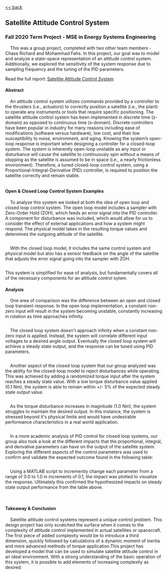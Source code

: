 <a href="https://g-emmen.github.io/"> << back </a>

## Satellite Attitude Control System

### Fall 2020 Term Project - MSE in Energy Systems Engineering

&nbsp;&nbsp;&nbsp;&nbsp;This was a group project, completed with two other team members - Chase Richard and Mohammad Fahs. In this project, our goal was to model and analyze a state-space representation of an attitude control system. Additionally, we explored the sensitivity of the system response due to sampling frequency and the tuning of the PID parameters.

Read the full report: <a href="https://github.com/G-Emmen/G-Emmen.github.io/raw/main/docs/assets/pdf/SatelliteControl.pdf" target="_blank">Satellite Attitude Control System</a>

#### Abstract

&nbsp;&nbsp;&nbsp;&nbsp;An attitude control system utilizes commands provided by a controller to the thrusters (i.e., actuators) to correctly position a satellite (i.e., the plant) to operate any instruments or tools that require specific positioning. The satellite attitude control system has been implemented in discrete time (z-domain) as opposed to continuous time (s-domain). Discrete controllers have been popular in industry for many reasons
including ease of modifications (software versus hardware), low cost, and their low susceptibility to noise, environment, and aging. Knowing the system’s open-loop response is important when designing a controller for a closed-loop system. The system is inherently open-loop unstable as any input or disturbance
will cause the satellite to continuously spin without a means of stopping as the satellite is assumed to be in space (i.e., a nearly frictionless environment). Therefore, a tuned closed-loop control system, using a Proportional-Integral-Derivative (PID) controller, is required to position the satellite correctly and remain stable.

<img title="" src="https://g-emmen.github.io/assets/img/satellite_graphic.png" alt="" class="center" data-align="center">

#### Open & Closed Loop Control System Examples

&nbsp;&nbsp;&nbsp;&nbsp;To analyze this system we looked at both the idea of open loop and closed loop control system. The open loop model includes a sampler with Zero-Order Hold (ZOH), which feeds an error signal into the PID controller. A component for disturbance was included, which would allow for us to consider the effect of external applications and how a system might respond. The physical model takes in the resulting torque values and determines the outgoing attitude of the satellite.

<img title="" src="https://g-emmen.github.io/assets/img/open_loop.png" alt="" data-align="center">

&nbsp;&nbsp;&nbsp;&nbsp;With the closed loop model, it includes the same control system and physical model but also has a sensor feedback on the angle of the satellite that adjusts the error signal going into the sampler with ZOH.

<img title="" src="https://g-emmen.github.io/assets/img/closed_loop.png" alt="" data-align="center">

This system is simplified for ease of analysis, but fundamentally covers all of the necessary components for an attitude control sytem.

#### Analysis

&nbsp;&nbsp;&nbsp;&nbsp;One area of comparison was the difference between an open and closed loop transient response. In the open loop implementation, a constant non-zero input will result in the system becoming unstable, constantly increasing in rotation as time approaches infinity.

<img title="" src="https://g-emmen.github.io/assets/img/open_loop_transient.JPG" alt="" class="center" data-align="center"> 

&nbsp;&nbsp;&nbsp;&nbsp;The closed loop system doesn't approach infinity when a constant non-zero input is applied. Instead, the system will correlate different input voltages to a desired angle output. Eventually the closed loop system will achieve a steady state output, and the response can be tuned using PID parameters.

<img title="" src="https://g-emmen.github.io/assets/img/closed_loop_transient.JPG" alt="" class="center" data-align="center">

&nbsp;&nbsp;&nbsp;&nbsp;Another aspect of the closed loop system that our group analyzed was the ability for the closed-loop model to reject disturbances while operating. This was achieved by adding a randomized torque input after the system reaches a steady state value. With a low torque disturbance value applied (0.1 Nm), the system is able to remain within +/- 5% of the expected steady state output value.

<img title="" src="https://g-emmen.github.io/assets/img/torque_disturbance_low.JPG" alt="" class="center" data-align="center">

&nbsp;&nbsp;&nbsp;&nbsp;As the torque disturbance increases in magnitude (1.0 Nm), the system struggles to maintain the desired output. In this instance, the system is stressed beyond it's physical limits and would have undesirable performance characteristics in a real world application.

<img title="" src="https://g-emmen.github.io/assets/img/torque_disturbance_high.JPG" alt="" class="center" data-align="center">

&nbsp;&nbsp;&nbsp;&nbsp;In a more academic analysis of PID control for closed loop systems, our group also took a look at the different impacts that the proportional, integral, and derivative parameters can have on the output of the satellite system. Exploring the different aspects of the control parameters was used to confirm and validate the expected outcome found in the following table:

<img title="" src="https://g-emmen.github.io/assets/img/PID_tuning_table.JPG" alt="" class="center" data-align="center">

&nbsp;&nbsp;&nbsp;&nbsp;Using a MATLAB script to incremently change each parameter from a range of 0.0 to 1.0 in increments of 0.1, the impact was plotted to visualize the response. Ultimately this confirmed the hypothesized impacts on steady state output performance from the table above.

<img src="https://g-emmen.github.io/assets/img/proportional.JPG" title="" alt="" data-align="center">

<img src="https://g-emmen.github.io/assets/img/derivative.JPG" title="" alt="" data-align="center">

<img src="https://g-emmen.github.io/assets/img/integral.JPG" title="" alt="" data-align="center">

#### Takeaway & Conclusion

&nbsp;&nbsp;&nbsp;&nbsp;Satellite attitude control systems represent a unique control problem. This design project has only scratched the surface when it comes to the complexity of attitude control implemented in actual satellites or spacecraft. The first piece of added complexity would be to introduce a third dimension, quickly followed by calculations of a dynamic moment of inertia and more advanced methods of torque application.This project has developed a model that can be used to simulate satellite attitude control in an ideal environment. With a strong understanding of the basic operation of this system, it is possible to add elements of increasing complexity as desired.
